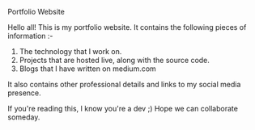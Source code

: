 Portfolio Website

Hello all! This is my portfolio website. It contains the following pieces of information :-

1) The technology that I work on.
2) Projects that are hosted live, along with the source code.
3) Blogs that I have written on medium.com

It also contains other professional details and links to my social media presence. 

If you're reading this, I know you're a dev ;) Hope we can collaborate someday.
